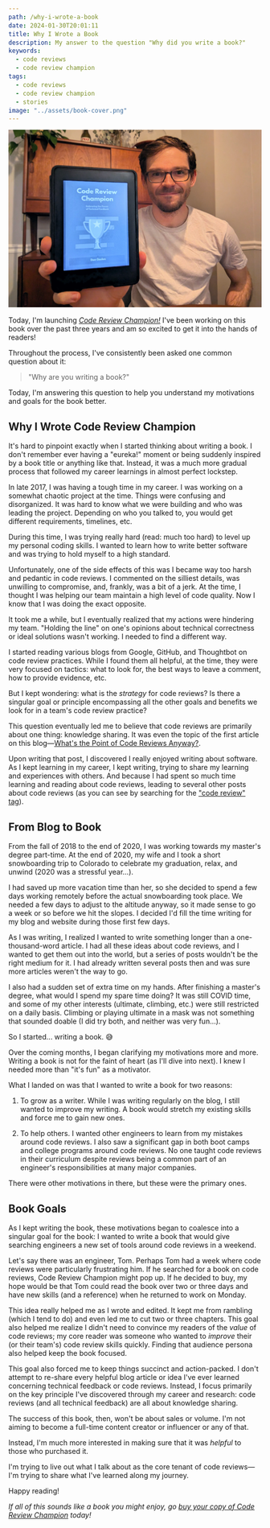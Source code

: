 ```yaml
---
path: /why-i-wrote-a-book
date: 2024-01-30T20:01:11
title: Why I Wrote a Book
description: My answer to the question "Why did you write a book?"
keywords:
  - code reviews
  - code review champion
tags:
  - code reviews
  - code review champion
  - stories
image: "../assets/book-cover.png" 
---
```


<center>

![](../assets/me-holding-code-review-champion.jpeg)

</center>

Today, I'm launching _[Code Review Champion!](https://dangoslen.me/book)_ I've been working on this book over the past three years and am so excited to get it into the hands of readers!

Throughout the process, I've consistently been asked one common question about it:

> "Why are you writing a book?"

Today, I'm answering this question to help you understand my motivations and goals for the book better.

## Why I Wrote Code Review Champion

It's hard to pinpoint exactly when I started thinking about writing a book. I don't remember ever having a "eureka!" moment or being suddenly inspired by a book title or anything like that. Instead, it was a much more gradual process that followed my career learnings in almost perfect lockstep.

In late 2017, I was having a tough time in my career. I was working on a somewhat chaotic project at the time. Things were confusing and disorganized. It was hard to know what we were building and who was leading the project. Depending on who you talked to, you would get different requirements, timelines, etc.

During this time, I was trying really hard (read: much too hard) to level up my personal coding skills. I wanted to learn how to write better software and was trying to hold myself to a high standard. 

Unfortunately, one of the side effects of this was I became way too harsh and pedantic in code reviews. I commented on the silliest details, was unwilling to compromise, and, frankly, was a bit of a jerk. At the time, I thought I was helping our team maintain a high level of code quality. Now I know that I was doing the exact opposite.

It took me a while, but I eventually realized that my actions were hindering my team. "Holding the line" on one's opinions about technical correctness or ideal solutions wasn't working. I needed to find a different way.

I started reading various blogs from Google, GitHub, and Thoughtbot on code review practices. While I found them all helpful, at the time, they were very focused on tactics: what to look for, the best ways to leave a comment, how to provide evidence, etc. 

But I kept wondering: what is the _strategy_ for code reviews? Is there a singular goal or principle encompassing all the other goals and benefits we look for in a team's code review practice?

This question eventually led me to believe that code reviews are primarily about one thing: knowledge sharing. It was even the topic of the first article on this blog—[What's the Point of Code Reviews Anyway?](https://dangoslen.me/blog/whats-the-point-to-code-reviews-anyway/).

Upon writing that post, I discovered I really enjoyed writing about software. As I kept learning in my career, I kept writing, trying to share my learning and experiences with others. And because I had spent so much time learning and reading about code reviews, leading to several other posts about code reviews (as you can see by searching for the ["code review" tag](https://dangoslen.me/tags/code-reviews)).

## From Blog to Book 

From the fall of 2018 to the end of 2020, I was working towards my master's degree part-time. At the end of 2020, my wife and I took a short snowboarding trip to Colorado to celebrate my graduation, relax, and unwind (2020 was a stressful year...). 

I had saved up more vacation time than her, so she decided to spend a few days working remotely before the actual snowboarding took place. We needed a few days to adjust to the altitude anyway, so it made sense to go a week or so before we hit the slopes. I decided I'd fill the time writing for my blog and website during those first few days. 

As I was writing, I realized I wanted to write something longer than a one-thousand-word article. I had all these ideas about code reviews, and I wanted to get them out into the world, but a series of posts wouldn't be the right medium for it. I had already written several posts then and was sure more articles weren't the way to go.

I also had a sudden set of extra time on my hands. After finishing a master's degree, what would I spend my spare time doing? It was still COVID time, and some of my other interests (ultimate, climbing, etc.) were still restricted on a daily basis. Climbing or playing ultimate in a mask was not something that sounded doable (I did try both, and neither was very fun...).

So I started... writing a book. 😅

Over the coming months, I began clarifying my motivations more and more. Writing a book is not for the faint of heart (as I'll dive into next). I knew I needed more than "it's fun" as a motivator. 

What I landed on was that I wanted to write a book for two reasons:

1) To grow as a writer. While I was writing regularly on the blog, I still wanted to improve my writing. A book would stretch my existing skills and force me to gain new ones.

2) To help others. I wanted other engineers to learn from my mistakes around code reviews. I also saw a significant gap in both boot camps and college programs around code reviews. No one taught code reviews in their curriculum despite reviews being a common part of an engineer's responsibilities at many major companies.

There were other motivations in there, but these were the primary ones. 

## Book Goals

As I kept writing the book, these motivations began to coalesce into a singular goal for the book: I wanted to write a book that would give searching engineers a new set of tools around code reviews in a weekend.

Let's say there was an engineer, Tom. Perhaps Tom had a week where code reviews were particularly frustrating him. If he searched for a book on code reviews, Code Review Champion might pop up. If he decided to buy, my hope would be that Tom could read the book over two or three days and have new skills (and a reference) when he returned to work on Monday.

This idea really helped me as I wrote and edited. It kept me from rambling (which I tend to do) and even led me to cut two or three chapters. This goal also helped me realize I didn't need to convince my readers of the _value_ of code reviews; my core reader was someone who wanted to _improve_ their (or their team's) code review skills quickly. Finding that audience persona also helped keep the book focused.

This goal also forced me to keep things succinct and action-packed. I don't attempt to re-share every helpful blog article or idea I've ever learned concerning technical feedback or code reviews. Instead, I focus primarily on the key principle I've discovered through my career and research:  code reviews (and all technical feedback) are all about knowledge sharing.

The success of this book, then, won't be about sales or volume. I'm not aiming to become a full-time content creator or influencer or any of that. 

Instead, I'm much more interested in making sure that it was _helpful_ to those who purchased it. 

I'm trying to live out what I talk about as the core tenant of code reviews—I'm trying to share what I've learned along my journey. 

Happy reading!

_If all of this sounds like a book you might enjoy, go [buy your copy of Code Review Champion](https://dangoslen.me/book) today!_








